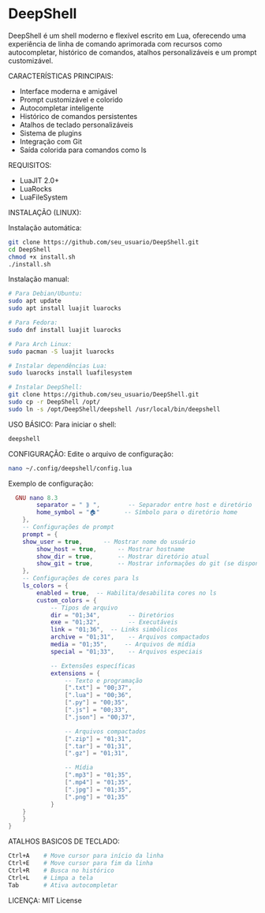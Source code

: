 
# DeepShell

DeepShell é um shell moderno e flexível escrito em Lua, oferecendo uma experiência de linha de comando aprimorada com recursos como autocompletar, histórico de comandos, atalhos personalizáveis e um prompt customizável.

CARACTERÍSTICAS PRINCIPAIS:
- Interface moderna e amigável
- Prompt customizável e colorido
- Autocompletar inteligente
- Histórico de comandos persistentes
- Atalhos de teclado personalizáveis
- Sistema de plugins
- Integração com Git
- Saída colorida para comandos como ls

REQUISITOS:
- LuaJIT 2.0+
- LuaRocks
- LuaFileSystem

INSTALAÇÃO (LINUX):

Instalação automática:
```bash
git clone https://github.com/seu_usuario/DeepShell.git
cd DeepShell
chmod +x install.sh
./install.sh
```

Instalação manual:
```bash
# Para Debian/Ubuntu:
sudo apt update
sudo apt install luajit luarocks

# Para Fedora:
sudo dnf install luajit luarocks

# Para Arch Linux:
sudo pacman -S luajit luarocks

# Instalar dependências Lua:
sudo luarocks install luafilesystem

# Instalar DeepShell:
git clone https://github.com/seu_usuario/DeepShell.git
sudo cp -r DeepShell /opt/
sudo ln -s /opt/DeepShell/deepshell /usr/local/bin/deepshell
```

USO BÁSICO:
Para iniciar o shell:
```bash
deepshell
```

CONFIGURAÇÃO:
Edite o arquivo de configuração:
```bash
nano ~/.config/deepshell/config.lua
```

Exemplo de configuração:
```lua
  GNU nano 8.3                                                               /usr/local/share/deepshell/config.lua                                                                           
        separator = " ⟫ ",        -- Separador entre host e diretório
        home_symbol = "🏠"       -- Símbolo para o diretório home
    },
    -- Configurações de prompt
    prompt = {
	show_user = true,      -- Mostrar nome do usuário
        show_host = true,      -- Mostrar hostname
        show_dir = true,       -- Mostrar diretório atual
        show_git = true,       -- Mostrar informações do git (se disponível)
    },
    -- Configurações de cores para ls
    ls_colors = {
        enabled = true,  -- Habilita/desabilita cores no ls
        custom_colors = {
            -- Tipos de arquivo
            dir = "01;34",        -- Diretórios
            exe = "01;32",        -- Executáveis
            link = "01;36",	 -- Links simbólicos
            archive = "01;31",    -- Arquivos compactados
            media = "01;35",	 -- Arquivos de mídia
            special = "01;33",    -- Arquivos especiais

            -- Extensões específicas
            extensions = {
                -- Texto e programação
                [".txt"] = "00;37",
                [".lua"] = "00;36",
                [".py"] = "00;35",
                [".js"] = "00;33",
                [".json"] = "00;37",

                -- Arquivos compactados
                [".zip"] = "01;31",
                [".tar"] = "01;31",
                [".gz"] = "01;31",

                -- Mídia
                [".mp3"] = "01;35",
                [".mp4"] = "01;35",
                [".jpg"] = "01;35",
                [".png"] = "01;35"
            }
	}
    }
}
```

ATALHOS BASICOS DE TECLADO:
```bash
Ctrl+A    # Move cursor para início da linha
Ctrl+E    # Move cursor para fim da linha
Ctrl+R    # Busca no histórico
Ctrl+L    # Limpa a tela
Tab       # Ativa autocompletar
```

LICENÇA:
MIT License

